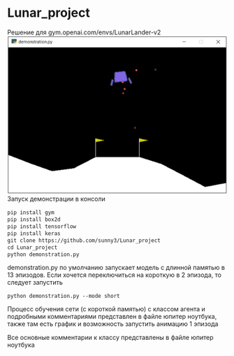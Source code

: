# Lunar_project
Решение для gym.openai.com/envs/LunarLander-v2
![Image alt](https://github.com/sunny3/Lunar_project/raw/master/img/LunarLander.png)
Запуск демонстрации в консоли
```
pip install gym
pip install box2d
pip install tensorflow
pip install keras
git clone https://github.com/sunny3/Lunar_project
cd Lunar_project
python demonstration.py
```
demonstration.py по умолчанию запускает модель с длинной памятью в 13 эпизодов. Если хочется переключиться на короткую в 2 эпизода, то следует запустить
```
python demonstration.py --mode short
```
Процесс обучения сети (с короткой памятью) с классом агента и подробными комментариями представлен в файле юпитер ноутбука, также там есть график и возможность запустить анимацию 1 эпизода

Все основные комментарии к классу представлены в файле юпитер ноутбука
